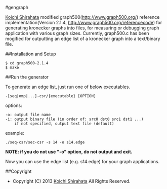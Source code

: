 #gengraph

[Koichi Shirahata](http://matsu-www.is.titech.ac.jp/~koichi-s/>) modified graph500(http://www.graph500.org/) reference implementation(Version 2.1.4, http://www.graph500.org/referencecode) for generating kronecker graphs into files, for measuring or debugging graph application with various graph sizes. Currently, graph500.c has been mogified for outputting an edge list of a kronecker graph into a text/binary file.

##Installation and Setup

    $ cd graph500-2.1.4  
    $ make

##Run the generator

To generate an edge list, just run one of below executables.

    -[seq|omp|...]-csr/{executable} [OPTION]

options:
    
    -o: output file name 
    -i: output binary file (in order of: src0 dst0 src1 dst1 ...)
        if not specified, output text file (default)

example:

    ./seq-csr/sec-csr -s 14 -o s14.edge

**NOTE: if you do not use "-o" option, do not output and exit.**

Now you can use the edge list (e.g. s14.edge) for your graph applications.

##Copyright
* Copyright (C) 2013 [Koichi Shirahata](http://matsu-www.is.titech.ac.jp/~koichi-s/>) All Rights Reserved.

